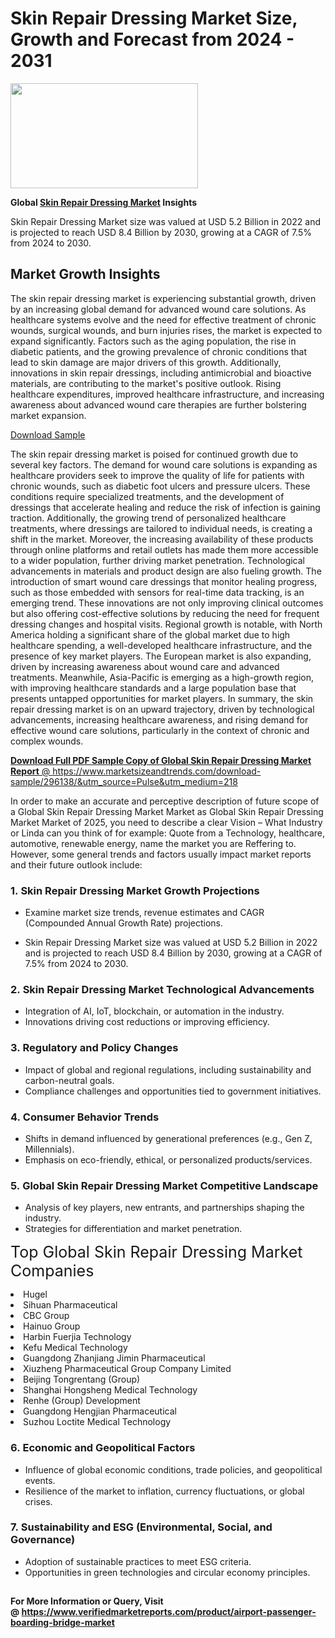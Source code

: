 <H1>Skin Repair Dressing Market Size, Growth and Forecast from 2024 - 2031</H1><img class="aligncenter size-medium wp-image-584254" src="https://thirdeyenews.in/wp-content/uploads/2024/09/Global-Market-Research-300x168.jpeg" alt="" width="300" height="168" /><p><strong>Global&nbsp;<a href="https://www.marketsizeandtrends.com/download-sample/296138/&amp;utm_source=Pulse&amp;utm_medium=218">Skin Repair Dressing Market</a> Insights</strong></p><p>Skin Repair Dressing Market size was valued at USD 5.2 Billion in 2022 and is projected to reach USD 8.4 Billion by 2030, growing at a CAGR of 7.5% from 2024 to 2030.</p><p><h2>Market Growth Insights</h2> <p>The skin repair dressing market is experiencing substantial growth, driven by an increasing global demand for advanced wound care solutions. As healthcare systems evolve and the need for effective treatment of chronic wounds, surgical wounds, and burn injuries rises, the market is expected to expand significantly. Factors such as the aging population, the rise in diabetic patients, and the growing prevalence of chronic conditions that lead to skin damage are major drivers of this growth. Additionally, innovations in skin repair dressings, including antimicrobial and bioactive materials, are contributing to the market's positive outlook. Rising healthcare expenditures, improved healthcare infrastructure, and increasing awareness about advanced wound care therapies are further bolstering market expansion.</p> <p><a href="#">Download Sample</a></p> <p>The skin repair dressing market is poised for continued growth due to several key factors. The demand for wound care solutions is expanding as healthcare providers seek to improve the quality of life for patients with chronic wounds, such as diabetic foot ulcers and pressure ulcers. These conditions require specialized treatments, and the development of dressings that accelerate healing and reduce the risk of infection is gaining traction. Additionally, the growing trend of personalized healthcare treatments, where dressings are tailored to individual needs, is creating a shift in the market. Moreover, the increasing availability of these products through online platforms and retail outlets has made them more accessible to a wider population, further driving market penetration. Technological advancements in materials and product design are also fueling growth. The introduction of smart wound care dressings that monitor healing progress, such as those embedded with sensors for real-time data tracking, is an emerging trend. These innovations are not only improving clinical outcomes but also offering cost-effective solutions by reducing the need for frequent dressing changes and hospital visits. Regional growth is notable, with North America holding a significant share of the global market due to high healthcare spending, a well-developed healthcare infrastructure, and the presence of key market players. The European market is also expanding, driven by increasing awareness about wound care and advanced treatments. Meanwhile, Asia-Pacific is emerging as a high-growth region, with improving healthcare standards and a large population base that presents untapped opportunities for market players. In summary, the skin repair dressing market is on an upward trajectory, driven by technological advancements, increasing healthcare awareness, and rising demand for effective wound care solutions, particularly in the context of chronic and complex wounds. <p><a href="#"></p><p><span class=""><strong>Download Full PDF Sample Copy of Global Skin Repair Dressing Market Report</strong> @ <a href="https://www.marketsizeandtrends.com/download-sample/296138/&amp;utm_source=Pulse&amp;utm_medium=218" target="_blank">https://www.marketsizeandtrends.com/download-sample/296138/&amp;utm_source=Pulse&amp;utm_medium=218</a></span></p><p>In order to make an accurate and perceptive description of future scope of a Global&nbsp;Skin Repair Dressing Market Market as Global&nbsp;Skin Repair Dressing Market Market of 2025, you need to describe a clear Vision &ndash; What Industry or Linda can you think of for example: Quote from a Technology, healthcare, automotive, renewable energy, name the market you are Reffering to. However, some general trends and factors usually impact market reports and their future outlook include:</p><h3>1.&nbsp;<strong>Skin Repair Dressing Market Growth Projections</strong></h3><ul><li>Examine market size trends, revenue estimates and CAGR (Compounded Annual Growth Rate) projections.</li><li><p>Skin Repair Dressing Market size was valued at USD 5.2 Billion in 2022 and is projected to reach USD 8.4 Billion by 2030, growing at a CAGR of 7.5% from 2024 to 2030.</p></li></ul><h3>2.&nbsp;<strong>Skin Repair Dressing Market Technological Advancements</strong></h3><ul><li>Integration of AI, IoT, blockchain, or automation in the industry.</li><li>Innovations driving cost reductions or improving efficiency.</li></ul><h3>3.&nbsp;<strong>Regulatory and Policy Changes</strong></h3><ul><li>Impact of global and regional regulations, including sustainability and carbon-neutral goals.</li><li>Compliance challenges and opportunities tied to government initiatives.</li></ul><h3>4.&nbsp;<strong>Consumer Behavior Trends</strong></h3><ul><li>Shifts in demand influenced by generational preferences (e.g., Gen Z, Millennials).</li><li>Emphasis on eco-friendly, ethical, or personalized products/services.</li></ul><h3>5.&nbsp;<strong>Global Skin Repair Dressing Market Competitive Landscape</strong></h3><ul><li>Analysis of key players, new entrants, and partnerships shaping the industry.</li><li>Strategies for differentiation and market penetration.</li></ul><p data-pm-slice="1 1 []"><span style="color: inherit; font-family: inherit; font-size: 25px;">Top Global Skin Repair Dressing Market Companies</span></p><div class="" data-test-id=""><p><li>Hugel</li><li> Sihuan Pharmaceutical</li><li> CBC Group</li><li> Hainuo Group</li><li> Harbin Fuerjia Technology</li><li> Kefu Medical Technology</li><li> Guangdong Zhanjiang Jimin Pharmaceutical</li><li> Xiuzheng Pharmaceutical Group Company Limited</li><li> Beijing Tongrentang (Group)</li><li> Shanghai Hongsheng Medical Technology</li><li> Renhe (Group) Development</li><li> Guangdong Hengjian Pharmaceutical</li><li> Suzhou Loctite Medical Technology</li></p></div><h3>6.&nbsp;<strong>Economic and Geopolitical Factors</strong></h3><ul><li>Influence of global economic conditions, trade policies, and geopolitical events.</li><li>Resilience of the market to inflation, currency fluctuations, or global crises.</li></ul><h3>7.&nbsp;<strong>Sustainability and ESG (Environmental, Social, and Governance)</strong></h3><ul><li>Adoption of sustainable practices to meet ESG criteria.</li><li>Opportunities in green technologies and circular economy principles.</li></ul><h2><strong style="font-size: 14px;">For More Information or Query, Visit @&nbsp;</strong><a style="background-color: #ffffff; font-size: 14px;" href="https://www.marketsizeandtrends.com/report/skin-repair-dressing-market/" target="_blank">https://www.verifiedmarketreports.com/product/airport-passenger-boarding-bridge-market</a></h2>
